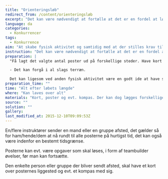 ```yaml
---
title: "Orienteringsløb"
redirect_from: /content/orienteringsløb
excerpt: "Det kan være nødvendigt at fortælle at det er en fordel at løbe hvis man vil gennemføre løbet i en ordentlig tid. Man kan kræve at posterne bliver taget i en bestemt rækkefølge for at sikre at der bliver løbet en hvis længde."
language: da
categories: 
  - Konkurrencer
tags: 
  - Konkurrence
aim: "At skabe fysisk aktivitet og samtidig med at der stilles krav til evnen om at kunne orientere sig. "
instruction: "Det kan være nødvendigt at fortælle at det er en fordel at løbe hvis man vil gennemføre løbet i en ordentlig tid. Man kan kræve at posterne bliver taget i en bestemt rækkefølge for at sikre at der bliver løbet en hvis længde."
preparation: |
  "Få lagt det valgte antal poster ud på forskellige steder. Have kort over poster og evt. kompas klar til løberne.

  - Det kan forgå i al slags terræn.

  Det kan ligesom ved anden fysisk aktivitet være en godt ide at have styr på isposer og en forbinding i tilfælde af skader."
preparation_time: ""
time: "Alt efter løbets længde"
where: "Kan laves over alt"
materials: "Kort, poster og evt. kompas. Der kan dog lægges forskellige opgaver ind i O-løbet, dette kan give et større behov for materialer."
source: ""
solution: ""
gallery:
last_modified_at: 2015-12-10T09:09:53Z
---
```

En/flere instruktører sender en mand eller en gruppe afsted, det gælder så for ham/hende/dem at nå rundt til alle posterne på hurtigst tid, det kan også være indenfor en bestemt tidsgrænse.

Posterne kan evt. være opgaver som skal løses, i form af teambuilder øvelser, før man kan fortsætte.

Den enkelte person eller gruppe der bliver sendt afsted, skal have et kort over posternes liggested og evt. et kompas med sig.
